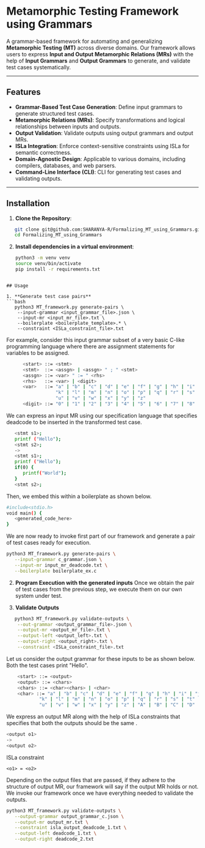 # Metamorphic Testing Framework using Grammars

A grammar-based framework for automating and generalizing **Metamorphic Testing (MT)** across diverse domains. Our framework allows users to express **Input and Output Metamorphic Relations (MRs)** with the help of **Input Grammars** and **Output Grammars** to generate, and validate test cases systematically.

---

## Features

- **Grammar-Based Test Case Generation**: Define input grammars to generate structured test cases.
- **Metamorphic Relations (MRs)**: Specify transformations and logical relationships between inputs and outputs.
- **Output Validation**: Validate outputs using output grammars and output MRs.
- **ISLa Integration**: Enforce context-sensitive constraints using ISLa for semantic correctness.
- **Domain-Agnostic Design**: Applicable to various domains, including compilers, databases, and web parsers.
- **Command-Line Interface (CLI)**: CLI for generating test cases and validating outputs.

---

## Installation

1. **Clone the Repository**:
```bash
   git clone git@github.com:SHARANYA-R/Formalizing_MT_using_Grammars.git
   cd Formalizing_MT_using_Grammars
```

2. **Install dependencies in a virtual environment**:
   ```bash
   python3 -m venv venv
   source venv/bin/activate
   pip install -r requirements.txt
```

## Usage

1. **Generate test case pairs**
```bash
   python3 MT_framework.py generate-pairs \
    --input-grammar <input_grammar_file>.json \
    --input-mr <input_mr_file>.txt \
    --boilerplate <boilerplate_template>.* \
    --constraint <ISLa_constraint_file>.txt
```

For example, consider this input grammar subset of a very basic C-like programming language where there are assignment statements for variables to be assigned.

```bash
      <start> ::= <stmt> 
      <stmt>  ::= <assgn> | <assgn> " ; " <stmt> 
      <assgn> ::= <var> " := " <rhs> 
      <rhs>   ::= <var> | <digit> 
      <var>   ::= "a" | "b" | "c" | "d" | "e" | "f" | "g" | "h" | "i" | "j" | 
                  "k" | "l" | "m" | "n" | "o" | "p" | "q" | "r" | "s" | "t" |
                  "u" | "v" | "w" | "x" | "y" | "z" 
      <digit> ::= "0" | "1" | "2" | "3" | "4" | "5" | "6" | "7" | "8" | "9"
```

We can express an input MR using our specification language that specifies deadcode to be inserted in the transformed test case.

```bash
   <stmt s1>;
   printf ("Hello");
   <stmt s2>;
   ->
   <stmt s1>;
   printf ("Hello");
   if(0) {
      printf("World");
   }
   <stmt s2>;
```

Then, we embed this within a boilerplate as shown below.

```bash
#include<stdio.h>
void main() {
   <generated_code_here>
}
```

We are now ready to invoke first part of our framework and generate a pair of test cases ready for execution.

```bash
python3 MT_framework.py generate-pairs \
   --input-grammar c_grammar.json \
   --input-mr input_mr_deadcode.txt \
   --boilerplate boilerplate_ex.c
```

2. **Program Execution with the generated inputs**
Once we obtain the pair of test cases from the previous step, we execute them on our own system under test.

3. **Validate Outputs**

```bash
   python3 MT_framework.py validate-outputs \
    --out-grammar <output_grammar_file>.json \
    --output-mr <output_mr_file>.txt \
    --output-left <output_left>.txt \
    --output-right <output_right>.txt \
    --constraint <ISLa_constraint_file>.txt
```

Let us consider the output grammar for these inputs to be as shown below. Both the test cases print "Hello".

```bash
    <start> ::= <output>
    <output> ::= <chars>
    <chars> ::= <char><chars> | <char>
    <char> ::= "a" | "b" | "c" | "d" | "e" | "f" | "g" | "h" | "i" | "j" | 
            "k" | "l" | "m" | "n" | "o" | "p" | "q" | "r" | "s" | "t" |
            "u" | "v" | "w" | "x" | "y" | "z" | "A" | "B" | "C" | "D" | "E" | "F" | "G" | "H" | "I" | "J" | "K" | "L" | "M" | "N" | "O" | "P" | "Q" | "R" | "S" | "T" | "U" | "V" | "W" | "X" | "Y" | "Z"
```
We express an output MR along with the help of ISLa constraints that specifies that both the outputs should be the same .

```bash
<output o1>
->
<output o2>
```

ISLa constraint

```
<o1> = <o2>
```

Depending on the output files that are passed, if they adhere to the structure of output MR, our framework will say if the output MR holds or not. We invoke our framework once we have everything needed to validate the outputs.

```bash
python3 MT_framework.py validate-outputs \
   --output-grammar output_grammar_c.json \
   --output-mr output_mr.txt \
   --constraint isla_output_deadcode_1.txt \
   --output-left deadcode_1.txt \
   --output-right deadcode_2.txt